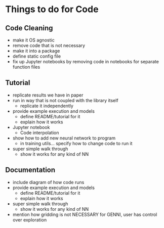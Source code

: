 # Things to do for Code

## Code Cleaning
- make it OS agnostic
- remove code that is not necessary
- make it into a package
- define static config file
- fix up Jupyter notebooks by removing code in notebooks for separate function files


## Tutorial
- replicate results we have in paper
- run in way that is not coupled with the library itself
	- replicate it independently
- provide example execution and models
	-  define README/tutorial for it
	-  explain how it works
- Jupyter notebook 
	- Code interpolation
- show how to add new neural network to program
	- in training utils... specify how to change code to run it
- super simple walk through
	- show it works for any kind of NN

## Documentation
- include diagram of how code runs
- provide example execution and models
	-  define README/tutorial for it
	-  explain how it works
- super simple walk through
	- show it works for any kind of NN
- mention how gridding is not NECESSARY for GENNI, user has control over exploration